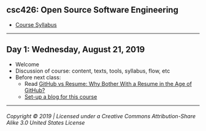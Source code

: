 ## csc426: Open Source Software Engineering

  - [Course Syllabus](https://docs.google.com/document/d/15Uqga7DFF03-QDr563fmYmwAg5uetfVS9pqBxgL7kI0/edit?usp=sharing)
  
---

## Day 1: Wednesday, August 21, 2019
  - Welcome
  - Discussion of course: content, texts, tools, syllabus, flow, etc
  - Before next class: 
    - Read [GitHub vs Resume: Why Bother With a Resume in the Age of GitHub?](https://blog.kickresume.com/2017/09/11/github-vs-resume/)
    - [Set-up a blog for this course](blog.md)


 
---
###### Copyright © 2019 | Licensed under a Creative Commons Attribution-Share Alike 3.0 United States License


